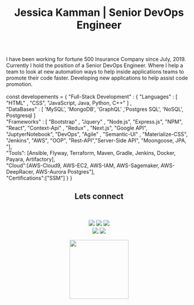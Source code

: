 <h1 align="center"> Jessica Kamman | Senior DevOps Engineer</h1>

</br>
</br>
<p>
   I have been working for fortune 500 Insurance Company since July, 2019. Currently I hold the position of a Senior DevOps Engineer. Where I help a team to look at new automation ways to help inside applications teams to promote their code faster. Developing new applications to help assist code promotion. 
   </br>
</br>
    const developements = {
      "Full-Stack Development" : {
          "Languages" : [ "HTML" , "CSS", "JavaScript, Java, Python, C++" ] ,
          </br>
          "DataBases" : [ 'MySQL', 'MongoDB', 'GraphQL' ,'Postgres SQL', 'NoSQL', Postgresql ]
          </br>
          "Frameworks" : [ "Bootstrap" , "Jquery" , "Node.js", "Express.js", "NPM", "React", "Context-Api" , 
                                "Redux" , "Next.js", "Google API", "JuptyerNotebook", "DevOps", "Agile" , 
                                         "Semantic-UI" , "Materialize-CSS", "Jenkins", "AWS", "OOP", "Rest-API","Server-Side API", "Moongoose, JPA, "],
                                         </br>
         "Tools": [Ansible, Flyway, Terraform, Maven, Gradle, Jenkins, Docker, Payara, Artifactory],
         </br>
         "Cloud":[AWS-Cloud9, AWS-EC2, AWS-IAM, AWS-Sagemaker, AWS-DeepRacer, AWS-Aurora Postgres"],
         </br>
         "Certifications":["SSM"]
      }      
    }

</p>

<h2 align="center"> Lets connect</h1>
</br>
</br>

<div align="center">   
<a href="mailto:kamm8899@gmail.com" target="_blank"><img src="https://img.shields.io/badge/-Email-CC6600?style=for-the-badge&logo=gmail&logoColor=white"></a>
<a href="https://www.linkedin.com/in/jessica-kamman-50a1aa159//" target="_blank"><img src="https://img.shields.io/badge/-LinkedIn-blue?style=for-the-badge&logo=linkedin&logoColor=white"></a> 
<a href="https://github.com/kamm8899/" target="_blank"><img src="https://img.shields.io/badge/GitHub-0D1117?style=for-the-badge&logo=GitHub&logoColor=white"></a>
<br/>
<div>
    <div align="left>
<a href="https://github.com/kamm8899/github-readme-stats">
  <img align="center" src="https://github-readme-stats.vercel.app/api?username=kamm8899&count_private=true&show_icons=true&theme=tokyonight" />
                                                                                                                                                                                                                                                                                      
</a>
    <a href="https://github.com/kamm8899/convoychat">
  <img align="center" src="https://github-readme-stats.vercel.app/api/top-langs/?username=kamm8899&layout=compact&theme=tokyonight" />
                                                                                                                         
 </a>
                                                                                                                                   <br/>
                                                                                                                                   <br/>
          <div align="center">
        <a href="(https://git.io/streak-stats" title="Go to Source">
              <img height="160" src="https://github-readme-streak-stats.herokuapp.com/?user=kamm8899&theme=Javascript-dark&date_format=M%20j%5B%2C%20Y%5D"/>                                                                                                                             

   
       
</br>
</br>
</br>

   
<br/>
<br/>

